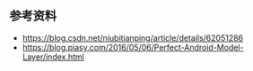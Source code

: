 ##  参考资料
-   https://blog.csdn.net/niubitianping/article/details/62051286
-   https://blog.piasy.com/2016/05/06/Perfect-Android-Model-Layer/index.html
